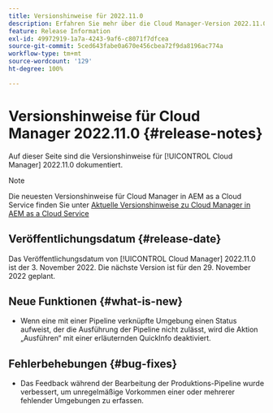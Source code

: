 ```yaml
---
title: Versionshinweise für 2022.11.0
description: Erfahren Sie mehr über die Cloud Manager-Version 2022.11.0.
feature: Release Information
exl-id: 49972919-1a7a-4243-9af6-c8071f7dfcea
source-git-commit: 5ced643fabe0a670e456cbea72f9da8196ac774a
workflow-type: tm+mt
source-wordcount: '129'
ht-degree: 100%

---
```


# Versionshinweise für Cloud Manager 2022.11.0 {#release-notes}

Auf dieser Seite sind die Versionshinweise für [!UICONTROL Cloud Manager] 2022.11.0 dokumentiert.

>[!NOTE]
>
>Die neuesten Versionshinweise für Cloud Manager in AEM as a Cloud Service finden Sie unter [Aktuelle Versionshinweise zu Cloud Manager in AEM as a Cloud Service](https://experienceleague.adobe.com/de/docs/experience-manager-cloud-service/content/release-notes/cloud-manager/current)

## Veröffentlichungsdatum {#release-date}

Das Veröffentlichungsdatum von [!UICONTROL Cloud Manager] 2022.11.0 ist der 3. November 2022. Die nächste Version ist für den 29. November 2022 geplant.

## Neue Funktionen {#what-is-new}

* Wenn eine mit einer Pipeline verknüpfte Umgebung einen Status aufweist, der die Ausführung der Pipeline nicht zulässt, wird die Aktion „Ausführen“ mit einer erläuternden QuickInfo deaktiviert.

## Fehlerbehebungen {#bug-fixes}

* Das Feedback während der Bearbeitung der Produktions-Pipeline wurde verbessert, um unregelmäßige Vorkommen einer oder mehrerer fehlender Umgebungen zu erfassen.
